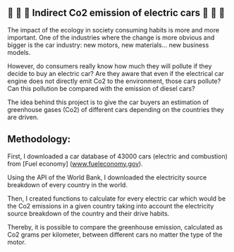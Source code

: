 ## 🚗 🚗 🚗 Indirect Co2 emission of electric cars 🚗 🚗 🚗

The impact of the ecology in society consuming habits is more and more important. One of the industries where the change is more obvious and bigger is the car industry: new motors, new materials... new business models. 

However, do consumers really know how much they will pollute if they decide to buy an electric car? Are they aware that even if the electrical car engine does not directly emit Co2 to the environment, those cars pollute? Can this pollution be compared with the emission of diesel cars?

The idea behind this project is to give the car buyers an estimation of greenhouse gases (Co2) of different cars depending on the countries they are driven.

## Methodology:

First, I downloaded a car database of 43000 cars (electric and combustion) from [Fuel economy] (www.fueleconomy.gov).
 
Using the API of the World Bank, I downloaded the electricity source breakdown of every country in the world. 

Then, I created functions to calculate for every electric car which would be the Co2 emissions in a given country taking into account the electricity source breakdown of the country and their drive habits.

Thereby, it is possible to compare the greenhouse emission, calculated as Co2 grams per kilometer, between different cars no matter the type of the motor. 
